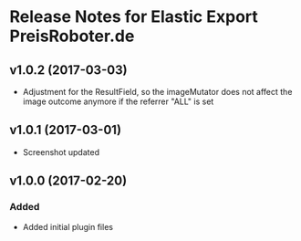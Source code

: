 # Release Notes for Elastic Export PreisRoboter.de

## v1.0.2 (2017-03-03)
- Adjustment for the ResultField, so the imageMutator does not affect the image outcome anymore if the referrer "ALL" is set

## v1.0.1 (2017-03-01)
- Screenshot updated

## v1.0.0 (2017-02-20)
 
### Added
- Added initial plugin files